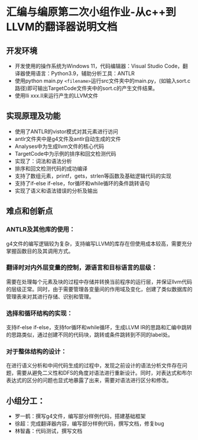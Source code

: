 # 汇编与编原第二次小组作业-从c++到LLVM的翻译器说明文档

## 开发环境

* 开发使用的操作系统为Windows 11，代码编辑器：Visual Studio Code，翻译器使用语言：Python3.9，辅助分析工具：ANTLR
* 使用python main.py `<filename>`运行src文件夹中的main.py，(如输入sort.c路径)即可输出TargetCode文件夹中的sort.c的产生文件结果。
* 使用lli xxx.ll来运行产生的LLVM文件

## 实现原理及功能

* 使用了ANTLR的vistor模式对其元素进行访问
* antlr文件夹中是g4文件及antlr自动生成的文件
* Analyses中为生成llvm文件的核心代码
* TargetCode中为示例的排序和回文检测代码
* 实现了：词法和语法分析
* 排序和回文检测代码的成功编译
* 支持了数组元素，printf，gets，strlen等函数及基础逻辑代码的实现
* 支持了if-else if-else，for循环和while循环的条件跳转语句
* 实现了语义和语法错误的分析及输出

## 难点和创新点

### ANTLR及其他库的使用：

g4文件的编写逻辑较为复杂，支持编写LLVM的库存在但使用成本较高，需要充分掌握函数目的及其调用方式。

### 翻译时对内外层变量的控制，源语言和目标语言的层级：

需要在处理每个元素及块的过程中存储并转换当前程序的运行层，并保证llvm代码的层级正常。同时，由于需要管理各变量间的作用域及变化，创建了类似数据库的管理表来对其进行存储、识别和管理。

### 选择和循环结构的实现：

支持if-else if-else，支持for循环和while循环，生成LLVM IR的思路和汇编中跳转的思路类似，通过创建不同的代码块，跳转或条件跳转到不同的label处。

### 对于整体结构的设计：
在进行语义分析和中间代码生成的过程中，发现之前设计的语法分析文件存在问题，需要从避免二义性和DFS的角度对语法进行重新设计。同时，对表达式和布尔表达式的区分的问题也显式地暴露了出来，需要对语法进行区分和修改。

## 小组分工：

* 罗一鹤：撰写g4文件，编写部分样例代码，搭建基础框架
* 徐超：完成翻译器内容，编写部分样例代码，撰写文档，修复bug
* 林智鑫：代码测试，撰写文档
